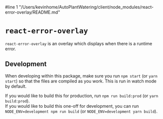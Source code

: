 #line 1 "/Users/kevinhome/AutoPlantWatering/client/node_modules/react-error-overlay/README.md"
# `react-error-overlay`

`react-error-overlay` is an overlay which displays when there is a runtime error.

## Development

When developing within this package, make sure you run `npm start` (or `yarn start`) so that the files are compiled as you work.
This is run in watch mode by default.

If you would like to build this for production, run `npm run build:prod` (or `yarn build:prod`).<br>
If you would like to build this one-off for development, you can run `NODE_ENV=development npm run build` (or `NODE_ENV=development yarn build`).
